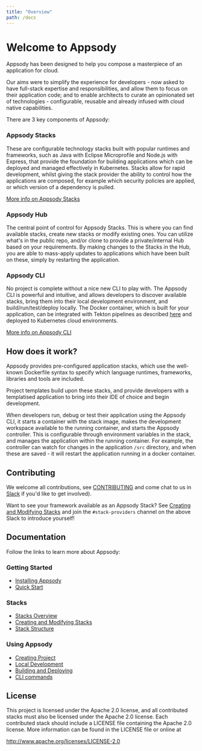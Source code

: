 ```yaml
---
title: "Overview"
path: /docs
---
```

# Welcome to Appsody
Appsody has been designed to help you compose a masterpiece of an application for cloud.

Our aims were to simplify the experience for developers - now asked to have full-stack expertise and responsibilities, and allow them to focus on their application code; and to enable architects to curate an opinionated set of technologies - configurable, reusable and already infused with cloud native capabilities.

There are 3 key components of Appsody:

### Appsody Stacks
These are configurable technology stacks built with popular runtimes and frameworks, such as Java with Eclipse Microprofile and Node.js with Express, that provide the foundation for building applications which can be deployed and managed effectively in Kubernetes. Stacks allow for rapid development, whilst giving the stack provider the ability to control how the applications are composed, for example which security policies are applied, or which version of a dependency is pulled.

[More info on Appsody Stacks](/docs/stacks/stacks-overview.md)

### Appsody Hub
The central point of control for Appsody Stacks. This is where you can find available stacks, create new stacks or modify existing ones. You can utilize what's in the public repo, and/or clone to provide a private/internal Hub based on your requirements. By making changes to the Stacks in the Hub, you are able to mass-apply updates to applications which have been built on these, simply by restarting the application.

### Appsody CLI
No project is complete without a nice new CLI to play with. The Appsody CLI is powerful and intuitive, and allows developers to discover available stacks, bring them into their local development environment, and build/run/test/deploy locally. The Docker container, which is built for your application, can be integrated with Tekton pipelines as described [here](/docs/using-appsody/building-and-deploying.md#Deploying-your-app-through-a-Tekton-pipeline) and deployed to Kubernetes cloud environments.

[More info on Appsody CLI](/docs/using-appsody/cli-commands.md)

## How does it work?

Appsody provides pre-configured application stacks, which use the well-known Dockerfile syntax to specify which language runtimes, frameworks, libraries and tools are included.

Project templates build upon these stacks, and provide developers with a templatised application to bring into their IDE of choice and begin development.

When developers run, debug or test their application using the Appsody CLI, it starts a container with the stack image, makes the development workspace available to the running container, and starts the Appsody controller. This is configurable through environment variables in the stack, and manages the application within the running container. For example, the controller can watch for changes in the application `/src` directory, and when these are saved - it will restart the application running in a docker container.

## Contributing

We welcome all contributions, see [CONTRIBUTING](https://github.com/appsody/website/blob/master/CONTRIBUTING.md) and come chat to us in [Slack](https://appsody-slack.eu-gb.mybluemix.net/) if you'd like to get involved).

Want to see your framework available as an Appsody Stack? See [Creating and Modifying Stacks](/docs/stacks/create-or-modify.md) and join the `#stack-providers` channel on the above Slack to introduce yourself!

## Documentation

Follow the links to learn more about Appsody:

### Getting Started
- [Installing Appsody](/docs/getting-started/installation.md)
- [Quick Start](/docs/getting-started/quick-start.md)
### Stacks
- [Stacks Overview](/docs/stacks/stacks-overview.md)
- [Creating and Modifying Stacks](/docs/stacks/create-or-modify.md)
- [Stack Structure](/docs/stacks/stack-structure.md)
### Using Appsody
- [Creating Project](/docs/using-appsody/creating-project.md)
- [Local Development](/docs/using-appsody/local-development.md)
- [Building and Deploying](/docs/using-appsody/building-and-deploying.md)
- [CLI commands](/docs/using-appsody/cli-commands.md)

## License
This project is licensed under the Apache 2.0 license, and all contributed stacks must also be licensed under the Apache 2.0 license. Each contributed stack should include a LICENSE file containing the Apache 2.0 license. More information
can be found in the LICENSE file or online at

http://www.apache.org/licenses/LICENSE-2.0
